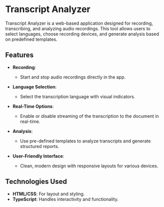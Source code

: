 # Transcript Analyzer

Transcript Analyzer is a web-based application designed for recording, transcribing, and analyzing audio recordings. This tool allows users to select languages, choose recording devices, and generate analysis based on predefined templates.

## Features

- **Recording**: 
  - Start and stop audio recordings directly in the app.

- **Language Selection**: 
  - Select the transcription language with visual indicators.

- **Real-Time Options**:
  - Enable or disable streaming of the transcription to the document in real-time.

- **Analysis**: 
  - Use pre-defined templates to analyze transcripts and generate structured reports.

- **User-Friendly Interface**:
  - Clean, modern design with responsive layouts for various devices.

## Technologies Used

- **HTML/CSS**: For layout and styling.
- **TypeScript**: Handles interactivity and functionality.


